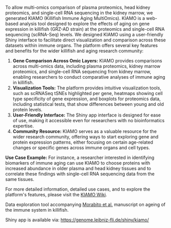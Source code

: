 To allow multi-omics comparison of plasma proteomics, head kidney proteomics, and single-cell RNA sequencing in the kidney marrow, we generated KIAMO (Killifish Immune Aging MultiOmics). KIAMO is a web-based analysis tool designed to explore the effects of aging on gene expression in killifish (GRZ-AD strain) at the proteomics and single-cell RNA sequencing (scRNA-Seq) levels. We designed KIAMO using a user-friendly Shiny interface to facilitate direct visualization and comparison across these datasets within immune organs. The platform offers several key features and benefits for the wider killifish and aging research community:

1. **Gene Comparison Across Omic Layers:** KIAMO provides comparisons across multi-omics data, including plasma proteomics, kidney marrow proteomics, and single-cell RNA sequencing from kidney marrow, enabling researchers to conduct comparative analyses of immune aging in killifish.
2. **Visualization Tools:** The platform provides intuitive visualization tools, such as scRNASeq tSNEs highlighted per gene, heatmaps showing cell type specificity of gene expression, and boxplots for proteomics data, including statistical tests, that show differences between young and old protein levels.
3. **User-Friendly Interface:** The Shiny app interface is designed for ease of use, making it accessible even for researchers with no bioinformatics expertise.
4. **Community Resource:** KIAMO serves as a valuable resource for the wider research community, offering ways to start exploring gene and protein expression patterns, either focusing on certain age-related changes or specific genes across immune organs and cell types.

**Use Case Example:** For instance, a researcher interested in identifying biomarkers of immune aging can use KIAMO to choose proteins with increased abundance in older plasma and head kidney tissues and to correlate these findings with single-cell RNA sequencing data from the same tissues.

For more detailed information, detailed use cases, and to explore the platform's features, please visit the [KIAMO Wiki](https://github.com/mdonertas/KIAMO/wiki).

Data exploration tool accompanying [Morabito et al.](https://www.biorxiv.org/content/10.1101/2023.02.06.527346v3) manuscript on ageing of the immune system in killifish.  

Shiny app is available via: https://genome.leibniz-fli.de/shiny/kiamo/
